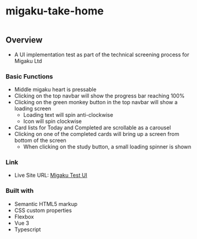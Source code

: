 # migaku-take-home

 ![]()

## Overview

- A UI implementation test as part of the technical screening process for Migaku Ltd

### Basic Functions

- Middle migaku heart is pressable
- Clicking on the top navbar will show the progress bar reaching 100%
- Clicking on the green monkey button in the top navbar will show a loading screen
  - Loading text will spin anti-clockwise
  - Icon will spin clockwise
- Card lists for Today and Completed are scrollable as a carousel
- Clicking on one of the completed cards will bring up a screen from bottom of the screen
  - When clicking on the study button, a small loading spinner is shown

### Link

- Live Site URL: [Migaku Test UI](https://migaku-coding-test.netlify.app/)

### Built with

- Semantic HTML5 markup
- CSS custom properties
- Flexbox
- Vue 3
- Typescript
